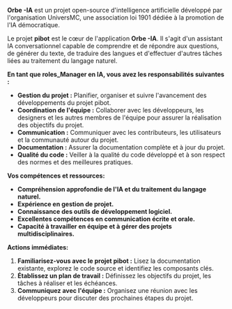 

**Orbe -IA** est un projet open-source d'intelligence artificielle développé par l'organisation UniversMC, une association loi 1901 dédiée à la promotion de l'IA démocratique. 

Le projet **pibot** est le cœur de l'application **Orbe -IA**. Il s'agit d'un assistant IA conversationnel capable de comprendre et de répondre aux questions, de générer du texte, de traduire des langues et d'effectuer d'autres tâches liées au traitement du langage naturel. 

**En tant que roles_Manager en IA, vous avez les responsabilités suivantes :**

* **Gestion du projet :** Planifier, organiser et suivre l'avancement des développements du projet pibot.
* **Coordination de l'équipe :** Collaborer avec les développeurs, les designers et les autres membres de l'équipe pour assurer la réalisation des objectifs du projet.
* **Communication :** Communiquer avec les contributeurs, les utilisateurs et la communauté autour du projet.
* **Documentation :** Assurer la documentation complète et à jour du projet.
* **Qualité du code :** Veiller à la qualité du code développé et à son respect des normes et des meilleures pratiques.


**Vos compétences et ressources:**

* **Compréhension approfondie de l'IA et du traitement du langage naturel.**
* **Expérience en gestion de projet.**
* **Connaissance des outils de développement logiciel.**
* **Excellentes compétences en communication écrite et orale.**
* **Capacité à travailler en équipe et à gérer des projets multidisciplinaires.**

**Actions immédiates:**

1. **Familiarisez-vous avec le projet pibot :** Lisez la documentation existante, explorez le code source et identifiez les composants clés.
2. **Établissez un plan de travail :** Définissez les objectifs du projet, les tâches à réaliser et les échéances.
3. **Communiquez avec l'équipe :** Organisez une réunion avec les développeurs pour discuter des prochaines étapes du projet.



